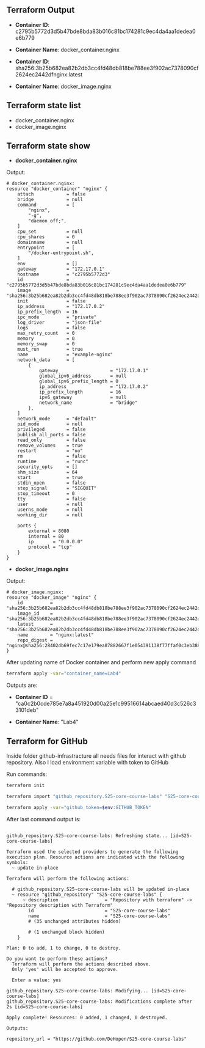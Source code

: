 ## Terraform Output

- **Container ID**: c2795b5772d3d5b47bde8bda83b016c81bc174281c9ec4da4aa1dedea0e6b779
- **Container Name**: docker_container.nginx


- **Container ID**: sha256:3b25b682ea82b2db3cc4fd48db818be788ee3f902ac7378090cf2624ec2442dfnginx:latest
- **Container Name**: docker_image.nginx


## Terraform state list
- docker_container.nginx
- docker_image.nginx

## Terraform state show 
- **docker_container.nginx**

Output:
```hcl
# docker_container.nginx:
resource "docker_container" "nginx" {
    attach            = false
    bridge            = null
    command           = [
        "nginx",
        "-g",
        "daemon off;",
    ]
    cpu_set           = null
    cpu_shares        = 0
    domainname        = null
    entrypoint        = [
        "/docker-entrypoint.sh",
    ]
    env               = []
    gateway           = "172.17.0.1"
    hostname          = "c2795b5772d3"
    id                = "c2795b5772d3d5b47bde8bda83b016c81bc174281c9ec4da4aa1dedea0e6b779"
    image             = "sha256:3b25b682ea82b2db3cc4fd48db818be788ee3f902ac7378090cf2624ec2442df"
    init              = false
    ip_address        = "172.17.0.2"
    ip_prefix_length  = 16
    ipc_mode          = "private"
    log_driver        = "json-file"
    logs              = false
    max_retry_count   = 0
    memory            = 0
    memory_swap       = 0
    must_run          = true
    name              = "example-nginx"
    network_data      = [
        {
            gateway                   = "172.17.0.1"
            global_ipv6_address       = null
            global_ipv6_prefix_length = 0
            ip_address                = "172.17.0.2"
            ip_prefix_length          = 16
            ipv6_gateway              = null
            network_name              = "bridge"
        },
    ]
    network_mode      = "default"
    pid_mode          = null
    privileged        = false
    publish_all_ports = false
    read_only         = false
    remove_volumes    = true
    restart           = "no"
    rm                = false
    runtime           = "runc"
    security_opts     = []
    shm_size          = 64
    start             = true
    stdin_open        = false
    stop_signal       = "SIGQUIT"
    stop_timeout      = 0
    tty               = false
    user              = null
    userns_mode       = null
    working_dir       = null

    ports {
        external = 8080
        internal = 80
        ip       = "0.0.0.0"
        protocol = "tcp"
    }
}
```

- **docker_image.nginx**

Output:
```hcl
# docker_image.nginx:
resource "docker_image" "nginx" {
    id          = "sha256:3b25b682ea82b2db3cc4fd48db818be788ee3f902ac7378090cf2624ec2442dfnginx:latest"
    image_id    = "sha256:3b25b682ea82b2db3cc4fd48db818be788ee3f902ac7378090cf2624ec2442df"
    latest      = "sha256:3b25b682ea82b2db3cc4fd48db818be788ee3f902ac7378090cf2624ec2442df"
    name        = "nginx:latest"
    repo_digest = "nginx@sha256:28402db69fec7c17e179ea87882667f1e054391138f77ffaf0c3eb388efc3ffb"
}
```

After updating name of Docker container and perform new apply command
```bash
terraform apply -var="container_name=Lab4"
```

Outputs are:
- **Container ID** = "ca0c2b0cde785e7a8a451920d00a25e1c99516614abcaed40d3c526c33101deb"

- **Container Name**: "Lab4"


## Terraform for GitHub

Inside folder github-infrastracture all needs files for interact with github repository.
Also I load environment variable with token to GitHub

Run commands:
```bash 
terraform init 
```

```bash
terraform import "github_repository.S25-core-course-labs" "S25-core-course-labs"  # for make state
```

```bash
terraform apply -var="github_token=$env:GITHUB_TOKEN"
```

After last command output is:

```

github_repository.S25-core-course-labs: Refreshing state... [id=S25-core-course-labs]

Terraform used the selected providers to generate the following execution plan. Resource actions are indicated with the following symbols:
  ~ update in-place

Terraform will perform the following actions:

  # github_repository.S25-core-course-labs will be updated in-place
  ~ resource "github_repository" "S25-core-course-labs" {
      ~ description                 = "Repository with terraform" -> "Repository description with Terraform"
        id                          = "S25-core-course-labs"
        name                        = "S25-core-course-labs"
        # (35 unchanged attributes hidden)

        # (1 unchanged block hidden)
    }

Plan: 0 to add, 1 to change, 0 to destroy.

Do you want to perform these actions?
  Terraform will perform the actions described above.
  Only 'yes' will be accepted to approve.

  Enter a value: yes

github_repository.S25-core-course-labs: Modifying... [id=S25-core-course-labs]
github_repository.S25-core-course-labs: Modifications complete after 2s [id=S25-core-course-labs]

Apply complete! Resources: 0 added, 1 changed, 0 destroyed.

Outputs:

repository_url = "https://github.com/DeHopen/S25-core-course-labs"
```



